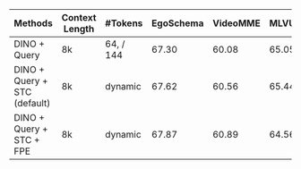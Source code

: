 | Methods | Context Length | #Tokens | EgoSchema | VideoMME | MLVU |
| --- | --- | --- | --- | --- | --- |
| DINO + Query | 8k | 64, / 144 | 67.30 | 60.08 | 65.05 |
| DINO + Query + STC (default) | 8k | dynamic | 67.62 | 60.56 | 65.44 |
| DINO + Query + STC + FPE | 8k | dynamic | 67.87 | 60.89 | 64.56 |
